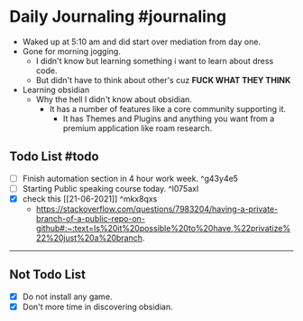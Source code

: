  # Daily Journaling  #journaling 
- Waked up at 5:10 am and did start over mediation from day one.
- Gone for morning jogging.
	-  I didn't know but learning something i want to learn about dress code.
	-  But didn't have to think about other's cuz **FUCK WHAT THEY THINK**
-  Learning obsidian 
	-  Why the hell I didn't know about obsidian.
		-  It has a number of features like a core community supporting it. 
			- It has Themes and Plugins and anything you want from a premium application like roam research.


## Todo List #todo
- [ ]  Finish automation section in 4 hour work week.   ^g43y4e5
- [ ]  Starting Public speaking course today.    ^l075axl
- [x]  check this [[21-06-2021]] ^mkx8qxs
	-  https://stackoverflow.com/questions/7983204/having-a-private-branch-of-a-public-repo-on-github#:~:text=Is%20it%20possible%20to%20have,%22privatize%22%20just%20a%20branch.
 --- 
 
## Not Todo List
- [x] Do not install any game.
- [x] Don't more time in discovering obsidian. 
